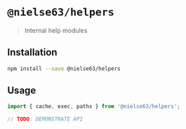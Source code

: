 # `@nielse63/helpers`

> Internal help modules

## Installation

```bash
npm install --save @nielse63/helpers
```

## Usage

```js
import { cache, exec, paths } from '@nielse63/helpers';

// TODO: DEMONSTRATE API
```

